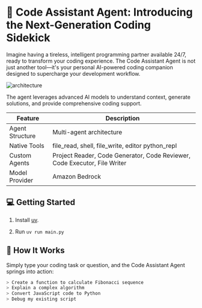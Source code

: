 
# 🚀 Code Assistant Agent: Introducing the Next-Generation Coding Sidekick

Imagine having a tireless, intelligent programming partner available 24/7, ready to transform your coding experience. The Code Assistant Agent is not just another tool—it's your personal AI-powered coding companion designed to supercharge your development workflow.

![architecture](./architecture.png)

The agent leverages advanced AI models to understand context, generate solutions, and provide comprehensive coding support.

|Feature             |Description                                        |
|--------------------|---------------------------------------------------|
|Agent Structure     | Multi-agent architecture                          |
|Native Tools        | file_read, shell, file_write, editor python_repl  |
|Custom Agents       |Project Reader, Code Generator, Code Reviewer, Code Executor, File Writer|
|Model Provider      |Amazon Bedrock                                     |

## 💻 Getting Started

1. Install [uv](https://docs.astral.sh/uv/getting-started/installation/).

2. Run `uv run main.py`

## 🤖 How It Works

Simply type your coding task or question, and the Code Assistant Agent springs into action:

```bash
> Create a function to calculate Fibonacci sequence
> Explain a complex algorithm
> Convert JavaScript code to Python
> Debug my existing script
```